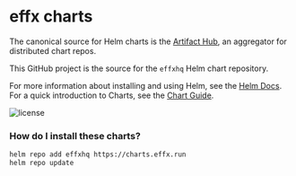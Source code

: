 # effx charts

The canonical source for Helm charts is the [Artifact Hub](https://artifacthub.io), an aggregator for distributed chart repos.

This GitHub project is the source for the `effxhq` Helm chart repository.

For more information about installing and using Helm, see the [Helm Docs](https://helm.sh/docs/).
For a quick introduction to Charts, see the [Chart Guide](https://helm.sh/docs/topics/charts/).

![license](https://img.shields.io/github/license/effxhq/charts.svg)

### How do I install these charts?

```bash
helm repo add effxhq https://charts.effx.run
helm repo update
```

